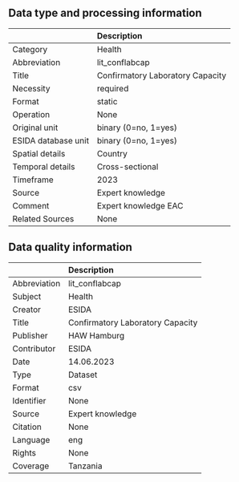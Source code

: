## Data type and processing information 

|                     | Description                      |
|:--------------------|:---------------------------------|
| Category            | Health                           |
| Abbreviation        | lit_conflabcap                   |
| Title               | Confirmatory Laboratory Capacity |
| Necessity           | required                         |
| Format              | static                           |
| Operation           | None                             |
| Original unit       | binary (0=no, 1=yes)             |
| ESIDA database unit | binary (0=no, 1=yes)             |
| Spatial details     | Country                          |
| Temporal details    | Cross-sectional                  |
| Timeframe           | 2023                             |
| Source              | Expert knowledge                 |
| Comment             | Expert knowledge EAC             |
| Related Sources     | None                             |

## Data quality information 

|              | Description                      |
|:-------------|:---------------------------------|
| Abbreviation | lit_conflabcap                   |
| Subject      | Health                           |
| Creator      | ESIDA                            |
| Title        | Confirmatory Laboratory Capacity |
| Publisher    | HAW Hamburg                      |
| Contributor  | ESIDA                            |
| Date         | 14.06.2023                       |
| Type         | Dataset                          |
| Format       | csv                              |
| Identifier   | None                             |
| Source       | Expert knowledge                 |
| Citation     | None                             |
| Language     | eng                              |
| Rights       | None                             |
| Coverage     | Tanzania                         |